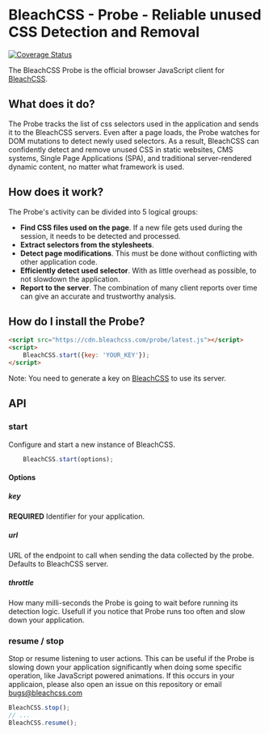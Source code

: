 # BleachCSS - Probe - Reliable unused CSS Detection and Removal

[![Coverage Status](https://coveralls.io/repos/github/genintho/bleachss-probe/badge.svg?branch=master)](https://coveralls.io/github/genintho/bleachss-probe?branch=master)

The BleachCSS Probe is the official browser JavaScript client for [BleachCSS](https://www.bleachcss.com).

## What does it do?

The Probe tracks the list of css selectors used in the application and sends it to the BleachCSS servers. Even after a page loads, the Probe watches for DOM mutations to detect newly used selectors. As a result, BleachCSS can confidently detect and remove unused CSS in static websites, CMS systems, Single Page Applications (SPA), and traditional server-rendered dynamic content, no matter what framework is used.

## How does it work?

The Probe's activity can be divided into 5 logical groups:

- **Find CSS files used on the page**. If a new file gets used during the session, it needs to be detected and processed.
- **Extract selectors from the stylesheets**.
- **Detect page modifications**. This must be done without conflicting with other application code.
- **Efficiently detect used selector**. With as little overhead as possible, to not slowdown the application.
- **Report to the server**. The combination of many client reports over time can give an accurate and trustworthy analysis.

## How do I install the Probe?

```HTML
<script src="https://cdn.bleachcss.com/probe/latest.js"></script>
<script>
    BleachCSS.start({key: 'YOUR_KEY'});
</script>
```

Note: You need to generate a key on [BleachCSS](https://www.bleachcss.com) to use its server.

## API

### start

Configure and start a new instance of BleachCSS.

```javascript
    BleachCSS.start(options);
```

#### Options

##### key
**REQUIRED**
Identifier for your application.

##### url
URL of the endpoint to call when sending the data collected by the probe.
Defaults to BleachCSS server.

##### throttle
How many milli-seconds the Probe is going to wait before running its detection logic. Usefull if you notice that Probe runs too often and slow down your application.

### resume / stop

Stop or resume listening to user actions. This can be useful if the Probe is slowing down your application significantly when doing some specific operation, like JavaScript powered animations. If this occurs in your applicaion, please also open an issue on this repository or email bugs@bleachcss.com

```javascript
BleachCSS.stop();
// ...
BleachCSS.resume();
```
